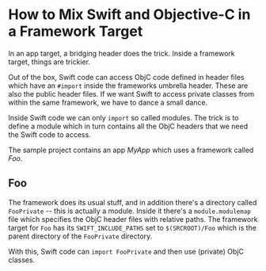 # How to Mix Swift and Objective-C in a Framework Target

In an app target, a bridging header does the trick. Inside a framework target, things are trickier.

Out of the box, Swift code can access ObjC code defined in header files which have an `#import` inside the frameworks umbrella header. These are also the public header files. If we want Swift to access private classes from within the same framework, we have to dance a small dance.

Inside Swift code we can only `import` so called modules. The trick is to define a module which in turn contains all the ObjC headers that we need the Swift code to access.

The sample project contains an app *MyApp* which uses a framework called *Foo*.

## Foo

The framework does its usual stuff, and in addition there's a directory called `FooPrivate` -- this is actually a module. Inside it there's a `module.modulemap` file which specifies the ObjC header files with relative paths. The framework target for `Foo` has its `SWIFT_INCLUDE_PATHS` set to `$(SRCROOT)/Foo` which is the parent directory of the `FooPrivate` directory.

With this, Swift code can `import FooPrivate` and then use (private) ObjC classes.
